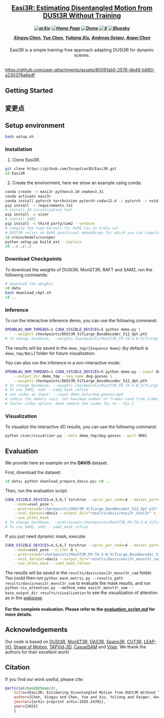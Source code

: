 <h2 align="center"> <a href="https://easi3r.github.io/">Easi3R: Estimating Disentangled Motion from DUSt3R Without Training</a>
</h2>

<h5 align="center">

[![arXiv](https://img.shields.io/badge/Arxiv-2503.24391-b31b1b.svg?logo=arXiv)](https://arxiv.org/abs/2503.24391) 
[![Home Page](https://img.shields.io/badge/Project-Website-green.svg)](https://easi3r.github.io/) 
[![Demo](https://img.shields.io/badge/%20Interactive-Demo-ffdf0f)](https://easi3r.github.io/interactive.html)
[![X](https://img.shields.io/badge/@Xingyu%20Chen-black?logo=X)](https://x.com/RoverXingyu)  [![Bluesky](https://img.shields.io/badge/@Xingyu%20Chen-white?logo=Bluesky)](https://bsky.app/profile/xingyu-chen.bsky.social)


[Xingyu Chen](https://rover-xingyu.github.io/),
[Yue Chen](https://fanegg.github.io/),
[Yuliang Xiu](https://xiuyuliang.cn/),
[Andreas Geiger](https://www.cvlibs.net/),
[Anpei Chen](https://apchenstu.github.io/)
</h5>

<div align="center">
Easi3R is a simple training-free approach adapting DUSt3R for dynamic scenes.
</div>
<br>


https://github.com/user-attachments/assets/80091ab5-2576-4b48-b880-a230376a6edf



## Getting Started

## 変更点
## Setup environment
```bash
bash setup.sh
```

### Installation

1. Clone Easi3R.
```bash
git clone https://github.com/Inception3D/Easi3R.git
cd Easi3R
```

2. Create the environment, here we show an example using conda.
```bash
conda create -n easi3r python=3.10 cmake=3.31
conda activate easi3r
conda install pytorch torchvision pytorch-cuda=12.4 -c pytorch -c nvidia  # use the correct version of cuda for your system
pip install -r requirements.txt
# install 4d visualization tool
pip install -e viser
# install SAM2
pip install -e third_party/sam2 --verbose
# compile the cuda kernels for RoPE (as in CroCo v2).
# DUST3R relies on RoPE positional embeddings for which you can compile some cuda kernels for faster runtime.
cd croco/models/curope/
python setup.py build_ext --inplace
cd ../../../
```

### Download Checkpoints

To download the weights of DUSt3R, MonST3R, RAFT and SAM2, run the following commands:
```bash
# download the weights
cd data
bash download_ckpt.sh
cd ..
```

### Inference

To run the interactive inference demo, you can use the following command:
```bash
OPENBLAS_NUM_THREADS=1 CUDA_VISIBLE_DEVICES=5 python demo.py \
    --weights checkpoints/DUSt3R_ViTLarge_BaseDecoder_512_dpt.pth 
# To change backbone, --weights checkpoints/MonST3R_PO-TA-S-W_ViTLarge_BaseDecoder_512_dpt.pth
```

The results will be saved in the `demo_tmp/{Sequence Name}` (by default is `demo_tmp/NULL`) folder for future visualization.

You can also run the inference in a non-interactive mode:
```bash
OPENBLAS_NUM_THREADS=1 CUDA_VISIBLE_DEVICES=5 python demo.py --input demo_data/dog-gooses \
    --output_dir demo_tmp --seq_name dog-gooses \
    --weights checkpoints/DUSt3R_ViTLarge_BaseDecoder_512_dpt.pth 
# To change backbone, --weights checkpoints/MonST3R_PO-TA-S-W_ViTLarge_BaseDecoder_512_dpt.pth
# To use SAM2, add: --sam2_mask_refine
# use video as input: --input demo_data/dog-gooses.mp4 
# reduce the memory cost: set maximum number of frames used from video --num_frames 65 
# faster video option: down sample the video fps to --fps 5
```

### Visualization

To visualize the interactive 4D results, you can use the following command:
```bash
python viser/visualizer.py --data demo_tmp/dog-gooses --port 9081
```

## Evaluation

We provide here an example on the **DAVIS** dataset. 

First, download the dataset:
```bash
cd data; python download_prepare_davis.py; cd ..
```

Then, run the evaluation script:
```bash
CUDA_VISIBLE_DEVICES=4,5,6,7 torchrun --nproc_per_node=4 --master_port=29604 launch.py \
    --mode=eval_pose \
    --pretrained="checkpoints/DUSt3R_ViTLarge_BaseDecoder_512_dpt.pth"   \
    --eval_dataset=davis --output_dir="results/davis/easi3r_dust3r" \
    --use_atten_mask
# To change backbone, --pretrained="checkpoints/MonST3R_PO-TA-S-W_ViTLarge_BaseDecoder_512_dpt.pth"
# To use SAM2, add: --sam2_mask_refine
```
If you just need dynamic mask, execute:
```bash
CUDA_VISIBLE_DEVICES=4,5,6,7 torchrun --nproc_per_node=4 --master_port=29604 launch.py \
    --mode=eval_pose --n_iter 0 \
    --pretrained="checkpoints/MonST3R_PO-TA-S-W_ViTLarge_BaseDecoder_512_dpt.pth"   \
    --eval_dataset=davis --output_dir="results/davis/easi3r_monst3r_sam" \
    --use_atten_mask --sam2_mask_refine
```
The results will be saved in the `results/davis/easi3r_monst3r_sam` folder. You could then run `python mask_metric.py --results_path results/davis/easi3r_monst3r_sam` to evaluate the mask results, and run `python vis_attention.py --method_name easi3r_monst3r_sam --base_output_dir results/visualization` to see the visualization of attention as in the [webpage](https://easi3r.github.io/).


#### For the complete evaluation. Please refer to the [evaluation_script.md](data/evaluation_script.md) for more details.



## Acknowledgements
Our code is based on [DUSt3R](https://github.com/naver/dust3r), [MonST3R](https://github.com/Junyi42/monst3r), [DAS3R](https://github.com/kai422/DAS3R), [Spann3R](https://github.com/HengyiWang/spann3r), [CUT3R](https://github.com/CUT3R/CUT3R), [LEAP-VO](https://github.com/chiaki530/leapvo), [Shape of Motion](https://github.com/vye16/shape-of-motion/), [TAPVid-3D](https://github.com/google-deepmind/tapnet/tree/main/tapnet/tapvid3d), [CasualSAM](https://github.com/ztzhang/casualSAM) and [Viser](https://github.com/nerfstudio-project/viser). We thank the authors for their excellent work!

## Citation

If you find our work useful, please cite:

```bibtex
@article{chen2025easi3r,
    title={Easi3R: Estimating Disentangled Motion from DUSt3R Without Training},
    author={Chen, Xingyu and Chen, Yue and Xiu, Yuliang and Geiger, Andreas and Chen, Anpei},
    journal={arXiv preprint arXiv:2503.24391},
    year={2025}
    }
```
